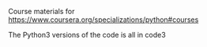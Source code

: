 Course materials for https://www.coursera.org/specializations/python#courses

The Python3 versions of the code is all in code3
